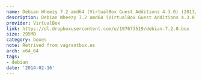 ```yaml
---
name: Debian Wheezy 7.2 amd64 (VirtualBox Guest Additions 4.3.0) (2013/10/19)
description: Debian Wheezy 7.2 amd64 (VirtualBox Guest Additions 4.3.0) (2013/10/19)
provider: VirtualBox
link: https://dl.dropboxusercontent.com/u/197673519/debian-7.2.0.box
size: 295MB
category: boxes
note: Retrived from vagrantbox.es
arch: x64_64
tags:
- debian
date: '2014-02-16'
---
```

